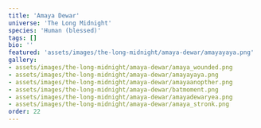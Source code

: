```yaml
---
title: 'Amaya Dewar'
universe: 'The Long Midnight'
species: 'Human (blessed)'
tags: []
bio: ''
featured: 'assets/images/the-long-midnight/amaya-dewar/amayayaya.png'
gallery:
- assets/images/the-long-midnight/amaya-dewar/amaya_wounded.png
- assets/images/the-long-midnight/amaya-dewar/amayayaya.png
- assets/images/the-long-midnight/amaya-dewar/amayaanopther.png
- assets/images/the-long-midnight/amaya-dewar/batmoment.png
- assets/images/the-long-midnight/amaya-dewar/amayadewaryea.png
- assets/images/the-long-midnight/amaya-dewar/amaya_stronk.png
order: 22
---
```

